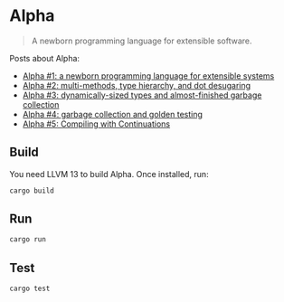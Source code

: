 # Alpha
> A newborn programming language for extensible software.

Posts about Alpha:
- [Alpha #1: a newborn programming language for extensible systems](https://www.alexeyshmalko.com/alpha-1/)
- [Alpha #2: multi-methods, type hierarchy, and dot desugaring](https://www.alexeyshmalko.com/alpha-2/)
- [Alpha #3: dynamically-sized types and almost-finished garbage collection](https://www.alexeyshmalko.com/alpha-3/)
- [Alpha #4: garbage collection and golden testing](https://www.alexeyshmalko.com/alpha-4/)
- [Alpha #5: Compiling with Continuations](https://www.alexeyshmalko.com/alpha-5/)

## Build
You need LLVM 13 to build Alpha. Once installed, run:
```sh
cargo build
```

## Run
```sh
cargo run
```

## Test
```sh
cargo test
```
